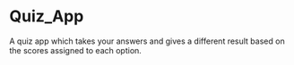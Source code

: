 # Quiz_App

A quiz app which takes your answers and gives a different result based on the scores assigned to each option.
